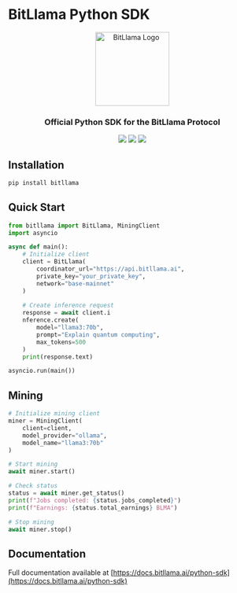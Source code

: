 # BitLlama Python SDK

<div align="center">
  <img src="../../assets/logo.png" alt="BitLlama Logo" width="150" height="150" />
  
  <h3>Official Python SDK for the BitLlama Protocol</h3>
  
  <img src="https://img.shields.io/pypi/v/bitllama.svg" />
  <img src="https://img.shields.io/badge/python-%3E%3D3.9-blue.svg" />
  <img src="https://img.shields.io/badge/license-MIT-green.svg" />
</div>

## Installation

```bash
pip install bitllama
```

## Quick Start

```python
from bitllama import BitLlama, MiningClient
import asyncio

async def main():
    # Initialize client
    client = BitLlama(
        coordinator_url="https://api.bitllama.ai",
        private_key="your_private_key",
        network="base-mainnet"
    )
    
    # Create inference request
    response = await client.i
    nference.create(
        model="llama3:70b",
        prompt="Explain quantum computing",
        max_tokens=500
    )
    print(response.text)

asyncio.run(main())
```

## Mining

```python
# Initialize mining client
miner = MiningClient(
    client=client,
    model_provider="ollama",
    model_name="llama3:70b"
)

# Start mining
await miner.start()

# Check status
status = await miner.get_status()
print(f"Jobs completed: {status.jobs_completed}")
print(f"Earnings: {status.total_earnings} BLMA")

# Stop mining
await miner.stop()
```

## Documentation

Full documentation available at [https://docs.bitllama.ai/python-sdk](https://docs.bitllama.ai/python-sdk)